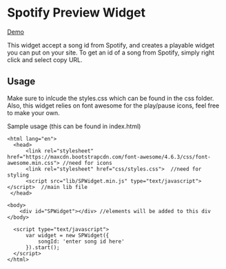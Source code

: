 # Spotify Preview Widget

[Demo](http://codepen.io/mkurapov/pen/jALyNA)

This widget accept a song id from Spotify, and creates a playable widget you can put on your site.
To get an id of a song from Spotify, simply right click and select copy URL.

## Usage

Make sure to inlcude the styles.css which can be found in the css folder. Also, this widget relies on font awesome for the play/pause icons, feel free to make your own.

Sample usage (this can be found in index.html) 
```
<html lang="en">
  <head>
      <link rel="stylesheet" href="https://maxcdn.bootstrapcdn.com/font-awesome/4.6.3/css/font-awesome.min.css"> //need for icons
      <link rel="stylesheet" href="css/styles.css">  //need for styling
      <script src="lib/SPWidget.min.js" type="text/javascript"></script>  //main lib file
 </head>

<body>
    <div id="SPWidget"></div> //elements will be added to this div
</body>

  <script type="text/javascript">
      var widget = new SPWidget({
          songId: 'enter song id here'
      }).start();
  </script>
</html>
```
